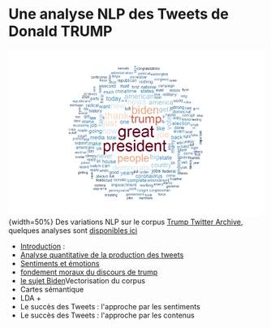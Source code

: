 # Une analyse NLP des Tweets de Donald TRUMP
![](greatpresident.jpeg){width=50%}
Des variations NLP sur le corpus [Trump Twitter Archive](https://www.thetrumparchive.com/), quelques analyses sont [disponibles ici](https://benaventc.github.io/TrumpTwitterArchive_variation/trump.html) 

 * [Introduction](https://benaventc.github.io/TrumpTwitterArchive_variation/trump1introduction.html) : 
 * [Analyse quantitative de la production des tweets](https://benaventc.github.io/TrumpTwitterArchive_variation/trump2descriptionquanti.html)
 * [Sentiments et émotions](https://benaventc.github.io/TrumpTwitterArchive_variation/trump3Extractiondusentiment.html)
 * [fondement moraux du discours de trump](https://benaventc.github.io/TrumpTwitterArchive_variation/trump4fondementmoraux.html)
 * [le sujet Biden]()Vectorisation du corpus
 * Cartes sémantique
 * LDA +
 * Le succès des Tweets : l'approche par les sentiments
 * Le succès des Tweets : l'approche par les contenus

